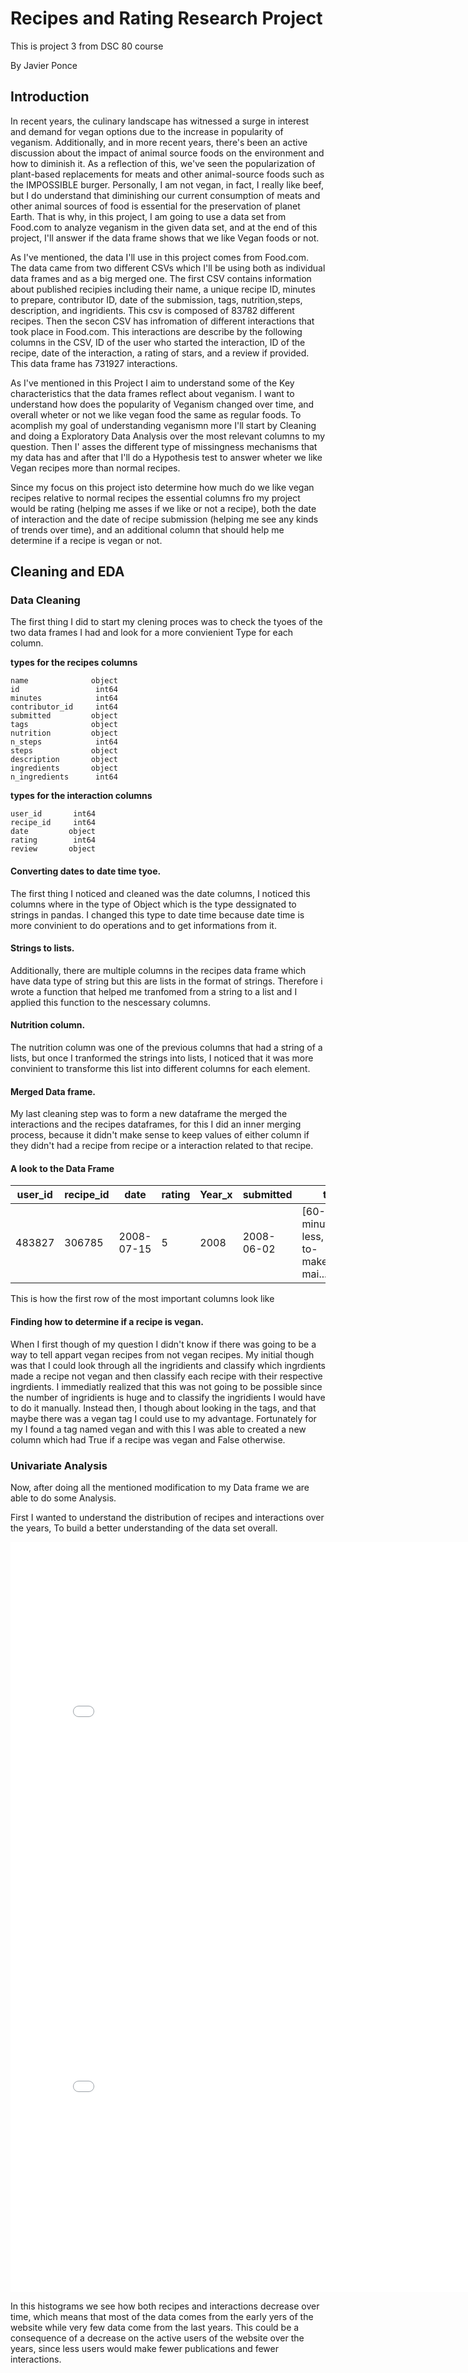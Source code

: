 # Recipes and Rating Research Project

This is project 3 from DSC 80 course

By Javier Ponce


## Introduction

In recent years, the culinary landscape has witnessed a surge in interest and demand for vegan options due to the increase in popularity of veganism. Additionally, and in more recent years, there's been an active discussion about the impact of animal source foods on the environment and how to diminish it. As a reflection of this, we've seen the popularization of plant-based replacements for meats and other animal-source foods such as the IMPOSSIBLE burger. Personally, I am not vegan, in fact, I really like beef, but I do understand that diminishing our current consumption of meats and other animal sources of food is essential for the preservation of planet Earth. That is why, in this project, I am going to use a data set from Food.com to analyze veganism in the given data set, and at the end of this project, I'll answer if the data frame shows that we like Vegan foods or not.

As I've mentioned, the data I'll use in this project comes from Food.com. The data came from two different CSVs which I'll be using both as individual data frames and as a big merged one. The first CSV contains information about published recipies including their name, a unique recipe ID, minutes to prepare, contributor ID, date of the submission, tags, nutrition,steps, description, and ingridients. This csv is composed of 83782 different recipes. Then the secon CSV has infromation of different interactions that took place in Food.com. This interactions are describe by the following columns in the CSV, ID of the user who started the interaction, ID of the recipe, date of the interaction, a rating of stars, and a review if provided. This data frame has 731927 interactions.

As I've mentioned in this Project I aim to understand some of the Key characteristics that the data frames reflect about veganism. I want to understand how does the popularity of Veganism changed over time, and overall wheter or not we like vegan food the same as regular foods. To acomplish my goal of understanding veganismn more I'll start by Cleaning and doing a Exploratory Data Analysis over the most relevant columns to my question. Then I' asses the different type of missingness mechanisms that my data has and after that I'll do a Hypothesis test to answer wheter we like Vegan recipes more than normal recipes.

Since my focus on this project isto determine how much do we like vegan recipes relative to normal  recipes the essential columns fro my project would be rating (helping me asses if we like or not a recipe), both the date of interaction and the date of recipe submission (helping me see any kinds of trends over time), and an additional column that should help me determine if a recipe is vegan or not.

## Cleaning and EDA

### Data Cleaning	

The first thing I did to start my clening proces was to check the tyoes of the two data frames I had and look for a more convienient Type for each column.

**types for the recipes columns**
```
name              object
id                 int64
minutes            int64
contributor_id     int64
submitted         object
tags              object
nutrition         object
n_steps            int64
steps             object
description       object
ingredients       object
n_ingredients      int64
```

**types for the interaction columns**
```
user_id       int64
recipe_id     int64
date         object
rating        int64
review       object
```

#### Converting dates to date time tyoe.
The first thing I noticed and cleaned was the date columns, I noticed this columns where in the type of Object which is the type dessignated to strings in pandas. I changed this type to date time because date time is more convinient to do operations and to get informations from it.

#### Strings to lists.
Additionally, there are multiple columns in the recipes data frame which have data type of string but this are lists in the format of strings. Therefore i wrote a function that helped me tranfomed from a string to a list and I applied this function to the nescessary columns.

#### Nutrition column.
The nutrition column was one of the previous columns that had a string of a lists, but once I tranformed the strings into lists, I noticed that it was more convinient to transforme this list into different columns for each element.

#### Merged Data frame.
My last cleaning step was to form a new dataframe the merged the interactions and the recipes dataframes, for this I did an inner merging process, because it didn't make sense to keep values of either column if they didn't had a recipe from recipe or a interaction related to that recipe.

#### A look to the Data Frame


| user_id | recipe_id |	date | rating | Year_x | submitted | tags | calories |
|---------|-----------|------|--------|--------|-----------|------|----------|
| 483827 | 306785 | 2008-07-15 | 5 | 2008 | 2008-06-02 | [60-minutes-or-less, time-to-make,course, mai...| 95.3 |

This is how the first row of the most important columns look like

#### Finding how to determine if a recipe is vegan.
When I first though of my question I didn't know if there was going to be a way to tell appart vegan recipes from not vegan recipes. My initial though was that I could look through all the ingridients and classify  which ingrdients made a recipe not vegan and then classify each recipe with their respective ingrdients. I immediatly realized that this was not going to be possible since the number of ingridients is huge and to classify the ingridients I would have to do it manually. Instead then, I though about looking in the tags, and that maybe there was a vegan tag I could use to my advantage. Fortunately for my I found a tag named vegan and with this I was able to created a new column which had True if a recipe was vegan and False otherwise.

### Univariate Analysis	

Now, after doing all the mentioned modification to my Data frame we are able to do some Analysis.

First I wanted to understand the distribution of recipes and interactions over the years, To build a better understanding of the data set overall.

<iframe src="assets/recipesdist.html" width=800 height=600 frameBorder=0></iframe> 

<iframe src="assets/interactions_years.html" width=800 height=600 frameBorder=0></iframe>

In this histograms we see how both recipes and interactions decrease over time, which means that most of the data comes from the early yers of the website while very few data come from the last years. This could be a consequence of a decrease on the active users of the website over the years, since less users would make fewer publications and fewer interactions.





